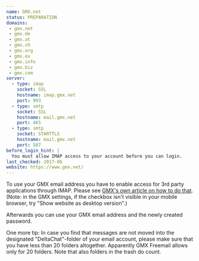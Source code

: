 ```yaml
---
name: GMX.net
status: PREPARATION
domains:
 - gmx.net
 - gmx.de
 - gmx.at
 - gmx.ch
 - gmx.org
 - gmx.eu
 - gmx.info
 - gmx.biz
 - gmx.com
server:
  - type: imap
    socket: SSL
    hostname: imap.gmx.net
    port: 993
  - type: smtp
    socket: SSL
    hostname: mail.gmx.net
    port: 465
  - type: smtp
    socket: STARTTLS
    hostname: mail.gmx.net
    port: 587
before_login_hint: |
  You must allow IMAP access to your account before you can login.
last_checked: 2017-06
website: https://www.gmx.net/
---
```


To use your GMX email address you have to enable access for 3rd party applications through IMAP. Please see [GMX's own article on how to do that](https://support.gmx.com/pop-imap/toggle.html).
(Note: in the GMX settings, if the checkbox isn't visible in your mobile browser, try "Show website as desktop version".)

Afterwards you can use your GMX email address and the newly created password.

One more tip: In case you find that messages are not moved into the designated "DeltaChat"-folder of your email account, please make sure that you have less than 20 folders altogether. Apparently GMX Freemail allows only for 20 folders. Note that also folders in the trash do count.

